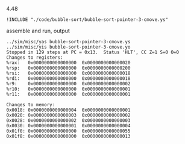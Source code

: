 4.48

```ys
!INCLUDE "./code/bubble-sort/bubble-sort-pointer-3-cmove.ys"
```

assemble and run, output

    ../sim/misc/yas bubble-sort-pointer-3-cmove.ys
    ../sim/misc/yis bubble-sort-pointer-3-cmove.yo
    Stopped in 129 steps at PC = 0x13.  Status 'HLT', CC Z=1 S=0 O=0
    Changes to registers:
    %rax:	0x0000000000000000	0x0000000000000020
    %rsp:	0x0000000000000000	0x0000000000000200
    %rsi:	0x0000000000000000	0x0000000000000018
    %rdi:	0x0000000000000000	0x0000000000000018
    %r9:	0x0000000000000000	0x0000000000000002
    %r10:	0x0000000000000000	0x0000000000000001
    %r11:	0x0000000000000000	0x0000000000000001

    Changes to memory:
    0x0018:	0x0000000000000004	0x0000000000000001
    0x0020:	0x0000000000000003	0x0000000000000002
    0x0028:	0x0000000000000002	0x0000000000000003
    0x0030:	0x0000000000000001	0x0000000000000004
    0x01f0:	0x0000000000000000	0x0000000000000055
    0x01f8:	0x0000000000000000	0x0000000000000013


